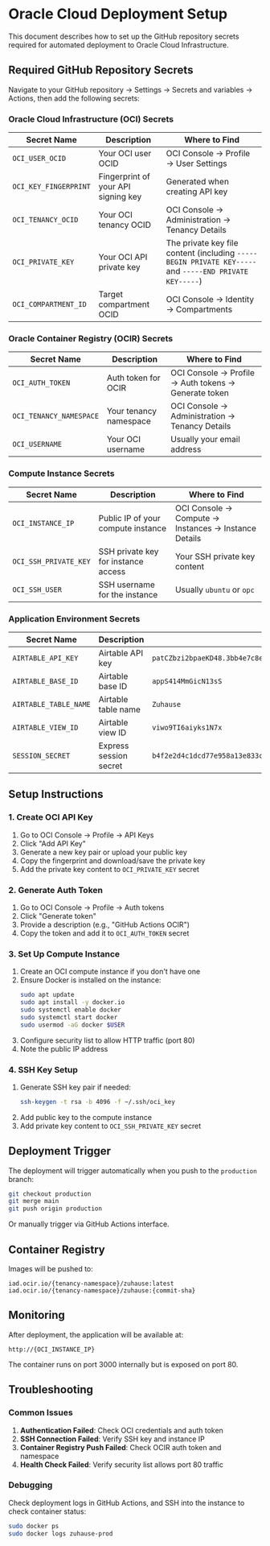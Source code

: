 # Oracle Cloud Deployment Setup

This document describes how to set up the GitHub repository secrets required for automated deployment to Oracle Cloud Infrastructure.

## Required GitHub Repository Secrets

Navigate to your GitHub repository → Settings → Secrets and variables → Actions, then add the following secrets:

### Oracle Cloud Infrastructure (OCI) Secrets

| Secret Name | Description | Where to Find |
|-------------|-------------|---------------|
| `OCI_USER_OCID` | Your OCI user OCID | OCI Console → Profile → User Settings |
| `OCI_KEY_FINGERPRINT` | Fingerprint of your API signing key | Generated when creating API key |
| `OCI_TENANCY_OCID` | Your OCI tenancy OCID | OCI Console → Administration → Tenancy Details |
| `OCI_PRIVATE_KEY` | Your OCI API private key | The private key file content (including `-----BEGIN PRIVATE KEY-----` and `-----END PRIVATE KEY-----`) |
| `OCI_COMPARTMENT_ID` | Target compartment OCID | OCI Console → Identity → Compartments |

### Oracle Container Registry (OCIR) Secrets

| Secret Name | Description | Where to Find |
|-------------|-------------|---------------|
| `OCI_AUTH_TOKEN` | Auth token for OCIR | OCI Console → Profile → Auth tokens → Generate token |
| `OCI_TENANCY_NAMESPACE` | Your tenancy namespace | OCI Console → Administration → Tenancy Details |
| `OCI_USERNAME` | Your OCI username | Usually your email address |

### Compute Instance Secrets

| Secret Name | Description | Where to Find |
|-------------|-------------|---------------|
| `OCI_INSTANCE_IP` | Public IP of your compute instance | OCI Console → Compute → Instances → Instance Details |
| `OCI_SSH_PRIVATE_KEY` | SSH private key for instance access | Your SSH private key content |
| `OCI_SSH_USER` | SSH username for the instance | Usually `ubuntu` or `opc` |

### Application Environment Secrets

| Secret Name | Description | Current Value |
|-------------|-------------|---------------|
| `AIRTABLE_API_KEY` | Airtable API key | `patCZbzi2bpaeKD48.3bb4e7c8ef23f96664ce804bba7b64f31271d7791d924f7036977194047d7b5b` |
| `AIRTABLE_BASE_ID` | Airtable base ID | `appS414MmGicN13sS` |
| `AIRTABLE_TABLE_NAME` | Airtable table name | `Zuhause` |
| `AIRTABLE_VIEW_ID` | Airtable view ID | `viwo9TI6aiyks1N7x` |
| `SESSION_SECRET` | Express session secret | `b4f2e2d4c1dcd77e958a13e833c31c1aa320d177d1fc1b7a0f4e3a50c36f1cfa` |

## Setup Instructions

### 1. Create OCI API Key

1. Go to OCI Console → Profile → API Keys
2. Click "Add API Key"
3. Generate a new key pair or upload your public key
4. Copy the fingerprint and download/save the private key
5. Add the private key content to `OCI_PRIVATE_KEY` secret

### 2. Generate Auth Token

1. Go to OCI Console → Profile → Auth tokens
2. Click "Generate token"
3. Provide a description (e.g., "GitHub Actions OCIR")
4. Copy the token and add it to `OCI_AUTH_TOKEN` secret

### 3. Set Up Compute Instance

1. Create an OCI compute instance if you don't have one
2. Ensure Docker is installed on the instance:
   ```bash
   sudo apt update
   sudo apt install -y docker.io
   sudo systemctl enable docker
   sudo systemctl start docker
   sudo usermod -aG docker $USER
   ```
3. Configure security list to allow HTTP traffic (port 80)
4. Note the public IP address

### 4. SSH Key Setup

1. Generate SSH key pair if needed:
   ```bash
   ssh-keygen -t rsa -b 4096 -f ~/.ssh/oci_key
   ```
2. Add public key to the compute instance
3. Add private key content to `OCI_SSH_PRIVATE_KEY` secret

## Deployment Trigger

The deployment will trigger automatically when you push to the `production` branch:

```bash
git checkout production
git merge main
git push origin production
```

Or manually trigger via GitHub Actions interface.

## Container Registry

Images will be pushed to:
```
iad.ocir.io/{tenancy-namespace}/zuhause:latest
iad.ocir.io/{tenancy-namespace}/zuhause:{commit-sha}
```

## Monitoring

After deployment, the application will be available at:
```
http://{OCI_INSTANCE_IP}
```

The container runs on port 3000 internally but is exposed on port 80.

## Troubleshooting

### Common Issues

1. **Authentication Failed**: Check OCI credentials and auth token
2. **SSH Connection Failed**: Verify SSH key and instance IP
3. **Container Registry Push Failed**: Check OCIR auth token and namespace
4. **Health Check Failed**: Verify security list allows port 80 traffic

### Debugging

Check deployment logs in GitHub Actions, and SSH into the instance to check container status:

```bash
sudo docker ps
sudo docker logs zuhause-prod
```
